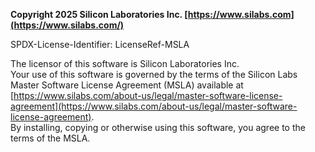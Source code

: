 **Copyright 2025 Silicon Laboratories Inc. [https://www.silabs.com](https://www.silabs.com/)**

SPDX-License-Identifier: LicenseRef-MSLA

The licensor of this software is Silicon Laboratories Inc.  
Your use of this software is governed by the terms of the Silicon Labs Master Software License Agreement (MSLA) available at
[https://www.silabs.com/about-us/legal/master-software-license-agreement](https://www.silabs.com/about-us/legal/master-software-license-agreement).  
By installing, copying or otherwise using this software, you agree to the terms of the MSLA.